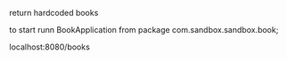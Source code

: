 return hardcoded books

to start runn BookApplication from package com.sandbox.sandbox.book;

localhost:8080/books
